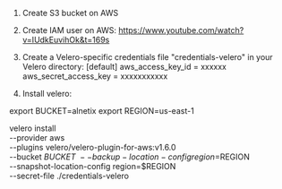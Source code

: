 1. Create S3 bucket on AWS
2. Create IAM user on AWS: https://www.youtube.com/watch?v=IUdkEuvihOk&t=169s

3. Create a Velero-specific credentials file "credentials-velero" in your Velero directory:
[default]
aws_access_key_id = xxxxxx
aws_secret_access_key = xxxxxxxxxxx

4. Install velero:

export BUCKET=alnetix
export REGION=us-east-1

velero install \
    --provider aws \
    --plugins velero/velero-plugin-for-aws:v1.6.0 \
    --bucket $BUCKET \
    --backup-location-config region=$REGION \
    --snapshot-location-config region=$REGION \
    --secret-file ./credentials-velero

